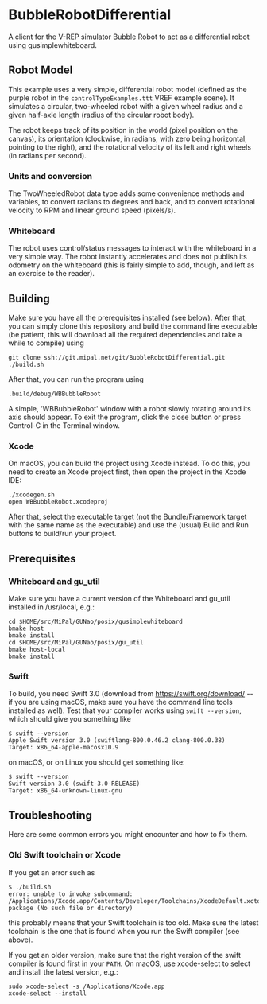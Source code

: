 # BubbleRobotDifferential
A client for the V-REP simulator Bubble Robot to act as a differential robot using gusimplewhiteboard.

## Robot Model
This example uses a very simple, differential robot model (defined as the purple robot in the `controlTypeExamples.ttt` VREF example scene).
It simulates a circular, two-wheeled robot with a given wheel radius
and a given half-axle length (radius of the circular robot body).

The robot keeps track of its position in the world (pixel position on the canvas), its orientation (clockwise, in radians, with zero being horizontal, pointing to the right), and the rotational velocity of its left and right wheels (in radians per second).

### Units and conversion

The TwoWheeledRobot data type adds some convenience methods and variables, to convert radians to degrees and back, and to convert rotational velocity to RPM and linear ground speed (pixels/s).

### Whiteboard

The robot uses control/status messages to interact with the whiteboard in a very simple way.  The robot instantly accelerates and does not publish its odometry on the whiteboard (this is fairly simple to add, though, and left as an exercise to the reader).

## Building
Make sure you have all the prerequisites installed (see below).  After that, you can simply clone this repository and build the command line executable (be patient, this will download all the required dependencies and take a while to compile) using

	git clone ssh://git.mipal.net/git/BubbleRobotDifferential.git
	./build.sh
	
After that, you can run the program using

	.build/debug/WBBubbleRobot

A simple, 'WBBubbleRobot' window with a robot slowly rotating around its axis should appear.  To exit the program, click the close button or press Control-C in the Terminal window.

### Xcode

On macOS, you can build the project using Xcode instead.  To do this, you need to create an Xcode project first, then open the project in the Xcode IDE:


	./xcodegen.sh
	open WBBubbleRobot.xcodeproj

After that, select the executable target (not the Bundle/Framework target with the same name as the executable) and use the (usual) Build and Run buttons to build/run your project.


## Prerequisites

### Whiteboard and gu_util

Make sure you have a current version of the Whiteboard and gu_util installed in /usr/local, e.g.:

	cd $HOME/src/MiPal/GUNao/posix/gusimplewhiteboard
	bmake host
	bmake install
	cd $HOME/src/MiPal/GUNao/posix/gu_util
	bmake host-local
	bmake install

### Swift

To build, you need Swift 3.0 (download from https://swift.org/download/ -- if you are using macOS, make sure you have the command line tools installed as well).  Test that your compiler works using `swift --version`, which should give you something like

	$ swift --version
	Apple Swift version 3.0 (swiftlang-800.0.46.2 clang-800.0.38)
	Target: x86_64-apple-macosx10.9

on macOS, or on Linux you should get something like:

	$ swift --version
	Swift version 3.0 (swift-3.0-RELEASE)
	Target: x86_64-unknown-linux-gnu


## Troubleshooting
Here are some common errors you might encounter and how to fix them.

### Old Swift toolchain or Xcode
If you get an error such as

	$ ./build.sh 
	error: unable to invoke subcommand: /Applications/Xcode.app/Contents/Developer/Toolchains/XcodeDefault.xctoolchain/usr/bin/swift-package (No such file or directory)
	
this probably means that your Swift toolchain is too old.  Make sure the latest toolchain is the one that is found when you run the Swift compiler (see above).

  If you get an older version, make sure that the right version of the swift compiler is found first in your `PATH`.  On macOS, use xcode-select to select and install the latest version, e.g.:

	sudo xcode-select -s /Applications/Xcode.app
	xcode-select --install


